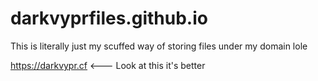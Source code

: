 # darkvyprfiles.github.io

This is literally just my scuffed way of storing files under my domain lole

https://darkvypr.cf <--- Look at this it's better
